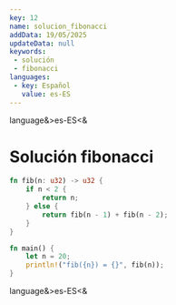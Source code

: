 ```yaml
---
key: 12
name: solucion_fibonacci
addData: 19/05/2025
updateData: null
keywords: 
 - solución
 - fibonacci
languages:
 - key: Español
   value: es-ES
---
```

language&>es-ES<&
# Solución fibonacci

```rust
fn fib(n: u32) -> u32 {
    if n < 2 {
        return n;
    } else {
        return fib(n - 1) + fib(n - 2);
    }
}

fn main() {
    let n = 20;
    println!("fib({n}) = {}", fib(n));
}

```
language&>es-ES<&